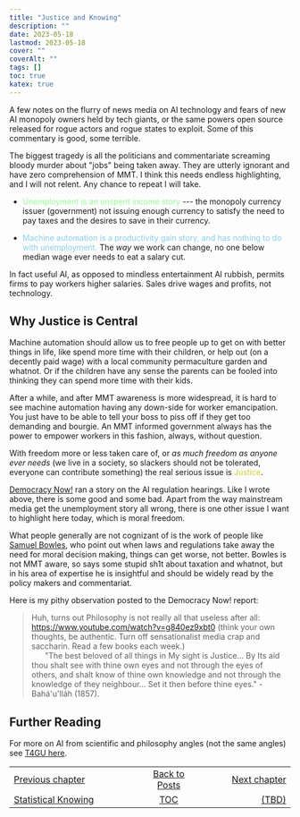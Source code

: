 ```yaml
---
title: "Justice and Knowing"
description: ""
date: 2023-05-18
lastmod: 2023-05-18
cover: ""
coverAlt: ""
tags: []
toc: true
katex: true
---
```


A few notes on the flurry of news media on AI technology and fears of new AI 
monopoly owners held by tech giants, or the same powers open source released for 
rogue actors and rogue states to exploit. Some of this commentary is good, some 
terrible.

The biggest tragedy is all the politicians and commentariate screaming bloody murder 
about "jobs" being taken away. They are utterly ignorant and have zero comprehension 
of MMT. I think this needs endless highlighting, and I will not relent. Any chance to 
repeat I will take.

* <font style="color: palegreen;">Unemployment is an unspent income story </font>--- the monopoly currency issuer (government) 
not issuing enough currency to satisfy the need to pay taxes and the desires to save 
in their currency.

* <font style="color: skyblue;">Machine automation is a productivity gain story, and 
has nothing to do with unemployment.</font> The *way* we work can change, no one below 
median wage ever needs to eat a salary cut. 

In fact useful AI, as opposed to mindless entertainment AI rubbish, permits firms to 
pay workers higher salaries. Sales drive wages and profits, not technology.


## Why Justice is Central

Machine automation should allow us to free people up to get on with better things in 
life, like spend more time with their children, or help out (on a decently paid wage) 
with a local community permaculture garden and whatnot. Or if the children have any 
sense the parents can be fooled into thinking they can spend more time with their 
kids.

After a while, and after MMT awareness is more widespread, it is hard to see machine 
automation having any down-side for worker emancipation. You just have to be able to 
tell your boss to piss off if they get too demanding and bourgie. An MMT informed 
government always has the power to empower workers in this fashion, always, without 
question.

With freedom more or less taken care of, or *as much freedom as anyone ever needs* 
(we live in a society, so slackers should not be tolerated, everyone can contribute 
something) the real serious issue is <font style="color: #D1D130;">Justice</font>.

[Democracy Now!](https://www.youtube.com/watch?v=YHwP0yYciF8) ran a story on the AI 
regulation hearings. Like I wrote above, there is some good and some bad. Apart from 
the way mainstream media get the unemployment story all wrong, there is one other 
issue I want to highlight here today, which is moral freedom.

What people generally are not cognizant of is the work of people like 
[Samuel Bowles](https://yalebooks.yale.edu/book/9780300230512/the-moral-economy/), 
who point out when laws and regulations take away the need for moral decision making, 
things can get worse, not better. Bowles is not MMT aware, so says some stupid sh1t 
about taxation and whatnot, but in his area of expertise he is insightful and should 
be widely read by the policy makers and commentariat.

Here is my pithy observation posted to the Democracy Now! report:

> Huh, turns out Philosophy is not really all that useless after all: https://www.youtube.com/watch?v=g840ez9xbt0  (think your own thoughts, be authentic. Turn off sensationalist media crap and saccharin. Read a few books each week.)   
&nbsp;&nbsp;&nbsp;&nbsp;&nbsp;&nbsp;"The best beloved of all things in My sight is Justice... By Its aid thou shalt see with thine own eyes and not through the eyes of others, and shalt know of thine own knowledge and not through the knowledge of they neighbour... Set it then before thine eyes." - Bahá'u'lláh (1857).


## Further Reading

For more on AI from scientific and philosophy angles (not the same angles) see 
[T4GU here](https://t4gu.gitlab.io/t4gu/blog/30_antituring).



<table style="border-collapse: collapse; border=0;">
    <colgroup>
       <col span="1" style="width: 35%;">
       <col span="1" style="width: 15%;">
       <col span="1" style="width: 25%;">
    </colgroup>
<tr style="border: 1px solid color:#0f0f0f;">
<td style="border: 1px solid color:#0f0f0f;"><a href="../26_statsknowing">Previous chapter</a></td>
<td style="border: 1px solid color:#0f0f0f; text-align:center;"><a href="../">Back to Posts</a></td>
<td style="border: 1px solid color:#0f0f0f; text-align:right;"><a href="./">Next chapter</a></td>
</tr>
<tr style="border: 1px solid color:#0f0f0f;">
<td style="border: 1px solid color:#0f0f0f;"><a href="../26_statsknowing">Statistical Knowing</a></td>
<td style="border: 1px solid color:#0f0f0f; text-align:center;"><a href="../">TOC</a></td>
<td style="border: 1px solid color:#0f0f0f; text-align:right;"><a href="./">(TBD)</a></td>
</tr>
</table>
